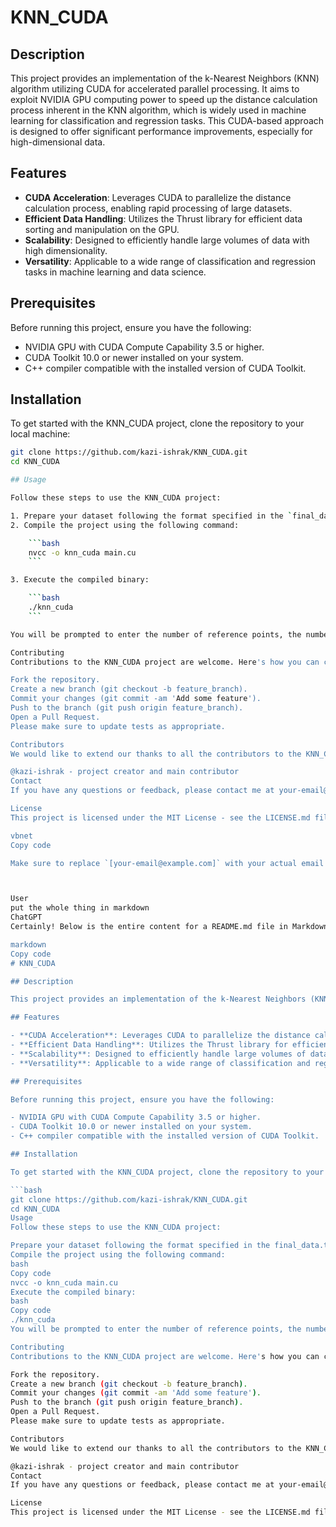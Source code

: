 # KNN_CUDA

## Description

This project provides an implementation of the k-Nearest Neighbors (KNN) algorithm utilizing CUDA for accelerated parallel processing. It aims to exploit NVIDIA GPU computing power to speed up the distance calculation process inherent in the KNN algorithm, which is widely used in machine learning for classification and regression tasks. This CUDA-based approach is designed to offer significant performance improvements, especially for high-dimensional data.

## Features

- **CUDA Acceleration**: Leverages CUDA to parallelize the distance calculation process, enabling rapid processing of large datasets.
- **Efficient Data Handling**: Utilizes the Thrust library for efficient data sorting and manipulation on the GPU.
- **Scalability**: Designed to efficiently handle large volumes of data with high dimensionality.
- **Versatility**: Applicable to a wide range of classification and regression tasks in machine learning and data science.

## Prerequisites

Before running this project, ensure you have the following:

- NVIDIA GPU with CUDA Compute Capability 3.5 or higher.
- CUDA Toolkit 10.0 or newer installed on your system.
- C++ compiler compatible with the installed version of CUDA Toolkit.

## Installation

To get started with the KNN_CUDA project, clone the repository to your local machine:

```bash
git clone https://github.com/kazi-ishrak/KNN_CUDA.git
cd KNN_CUDA

## Usage

Follow these steps to use the KNN_CUDA project:

1. Prepare your dataset following the format specified in the `final_data.txt` and `test_data.txt` files.
2. Compile the project using the following command:

    ```bash
    nvcc -o knn_cuda main.cu
    ```

3. Execute the compiled binary:

    ```bash
    ./knn_cuda
    ```

You will be prompted to enter the number of reference points, the number of test points, and the value of `k`.

Contributing
Contributions to the KNN_CUDA project are welcome. Here's how you can contribute:

Fork the repository.
Create a new branch (git checkout -b feature_branch).
Commit your changes (git commit -am 'Add some feature').
Push to the branch (git push origin feature_branch).
Open a Pull Request.
Please make sure to update tests as appropriate.

Contributors
We would like to extend our thanks to all the contributors to the KNN_CUDA project:

@kazi-ishrak - project creator and main contributor
Contact
If you have any questions or feedback, please contact me at your-email@example.com.

License
This project is licensed under the MIT License - see the LICENSE.md file for details.

vbnet
Copy code

Make sure to replace `[your-email@example.com]` with your actual email address and adjust any project-specific details as necessary. If you haven't added a `LICENSE.md` file to your repository yet, consider doing so to clearly communicate how others can legally use, modify, and share your project. The MIT License is a common choice for open source projects due to its permissiveness, but ensure that it aligns with your project goals before including it.



User
put the whole thing in markdown
ChatGPT
Certainly! Below is the entire content for a README.md file in Markdown format, suitable for your KNN_CUDA project. You can directly use this content in your project's README file.

markdown
Copy code
# KNN_CUDA

## Description

This project provides an implementation of the k-Nearest Neighbors (KNN) algorithm utilizing CUDA for accelerated parallel processing. It aims to exploit NVIDIA GPU computing power to speed up the distance calculation process inherent in the KNN algorithm, which is widely used in machine learning for classification and regression tasks. This CUDA-based approach is designed to offer significant performance improvements, especially for high-dimensional data.

## Features

- **CUDA Acceleration**: Leverages CUDA to parallelize the distance calculation process, enabling rapid processing of large datasets.
- **Efficient Data Handling**: Utilizes the Thrust library for efficient data sorting and manipulation on the GPU.
- **Scalability**: Designed to efficiently handle large volumes of data with high dimensionality.
- **Versatility**: Applicable to a wide range of classification and regression tasks in machine learning and data science.

## Prerequisites

Before running this project, ensure you have the following:

- NVIDIA GPU with CUDA Compute Capability 3.5 or higher.
- CUDA Toolkit 10.0 or newer installed on your system.
- C++ compiler compatible with the installed version of CUDA Toolkit.

## Installation

To get started with the KNN_CUDA project, clone the repository to your local machine:

```bash
git clone https://github.com/kazi-ishrak/KNN_CUDA.git
cd KNN_CUDA
Usage
Follow these steps to use the KNN_CUDA project:

Prepare your dataset following the format specified in the final_data.txt and test_data.txt files.
Compile the project using the following command:
bash
Copy code
nvcc -o knn_cuda main.cu
Execute the compiled binary:
bash
Copy code
./knn_cuda
You will be prompted to enter the number of reference points, the number of test points, and the value of k.

Contributing
Contributions to the KNN_CUDA project are welcome. Here's how you can contribute:

Fork the repository.
Create a new branch (git checkout -b feature_branch).
Commit your changes (git commit -am 'Add some feature').
Push to the branch (git push origin feature_branch).
Open a Pull Request.
Please make sure to update tests as appropriate.

Contributors
We would like to extend our thanks to all the contributors to the KNN_CUDA project:

@kazi-ishrak - project creator and main contributor
Contact
If you have any questions or feedback, please contact me at your-email@example.com.

License
This project is licensed under the MIT License - see the LICENSE.md file for details.

